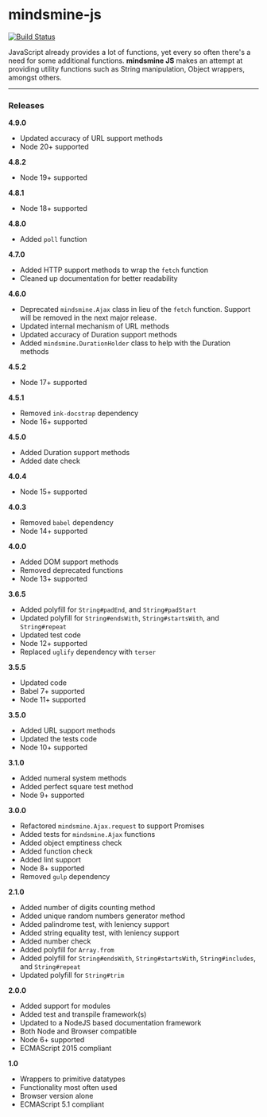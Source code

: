 # mindsmine-js #

[![Build Status](https://circleci.com/gh/mindsmine/mindsmine-js.svg?style=shield)](https://circleci.com/gh/mindsmine/mindsmine-js)

JavaScript already provides a lot of functions, yet every so often there's a need for some additional functions.
**mindsmine JS** makes an attempt at providing utility functions such as String manipulation, Object wrappers, amongst
others.

---

### Releases ###

**4.9.0**
* Updated accuracy of URL support methods
* Node 20+ supported

**4.8.2**
* Node 19+ supported

**4.8.1**
* Node 18+ supported

**4.8.0**
* Added `poll` function

**4.7.0**
* Added HTTP support methods to wrap the `fetch` function
* Cleaned up documentation for better readability

**4.6.0**
* Deprecated `mindsmine.Ajax` class in lieu of the `fetch` function. Support will be removed in the next major release.
* Updated internal mechanism of URL methods
* Updated accuracy of Duration support methods
* Added `mindsmine.DurationHolder` class to help with the Duration methods

**4.5.2**
* Node 17+ supported

**4.5.1**
* Removed `ink-docstrap` dependency
* Node 16+ supported

**4.5.0**
* Added Duration support methods
* Added date check

**4.0.4**
* Node 15+ supported

**4.0.3**
* Removed `babel` dependency
* Node 14+ supported

**4.0.0**
* Added DOM support methods
* Removed deprecated functions
* Node 13+ supported

**3.6.5**
* Added polyfill for `String#padEnd`, and `String#padStart`
* Updated polyfill for `String#endsWith`, `String#startsWith`, and `String#repeat`
* Updated test code
* Node 12+ supported
* Replaced `uglify` dependency with `terser`

**3.5.5**
* Updated code
* Babel 7+ supported
* Node 11+ supported

**3.5.0**
* Added URL support methods
* Updated the tests code
* Node 10+ supported

**3.1.0**
* Added numeral system methods
* Added perfect square test method
* Node 9+ supported

**3.0.0**
* Refactored `mindsmine.Ajax.request` to support Promises
* Added tests for `mindsmine.Ajax` functions
* Added object emptiness check
* Added function check
* Added lint support
* Node 8+ supported
* Removed `gulp` dependency

**2.1.0**
* Added number of digits counting method
* Added unique random numbers generator method
* Added palindrome test, with leniency support
* Added string equality test, with leniency support
* Added number check
* Added polyfill for `Array.from`
* Added polyfill for `String#endsWith`, `String#startsWith`, `String#includes`, and `String#repeat`
* Updated polyfill for `String#trim`

**2.0.0**
* Added support for modules
* Added test and transpile framework(s)
* Updated to a NodeJS based documentation framework
* Both Node and Browser compatible
* Node 6+ supported
* ECMAScript 2015 compliant

**1.0**
* Wrappers to primitive datatypes
* Functionality most often used
* Browser version alone
* ECMAScript 5.1 compliant
